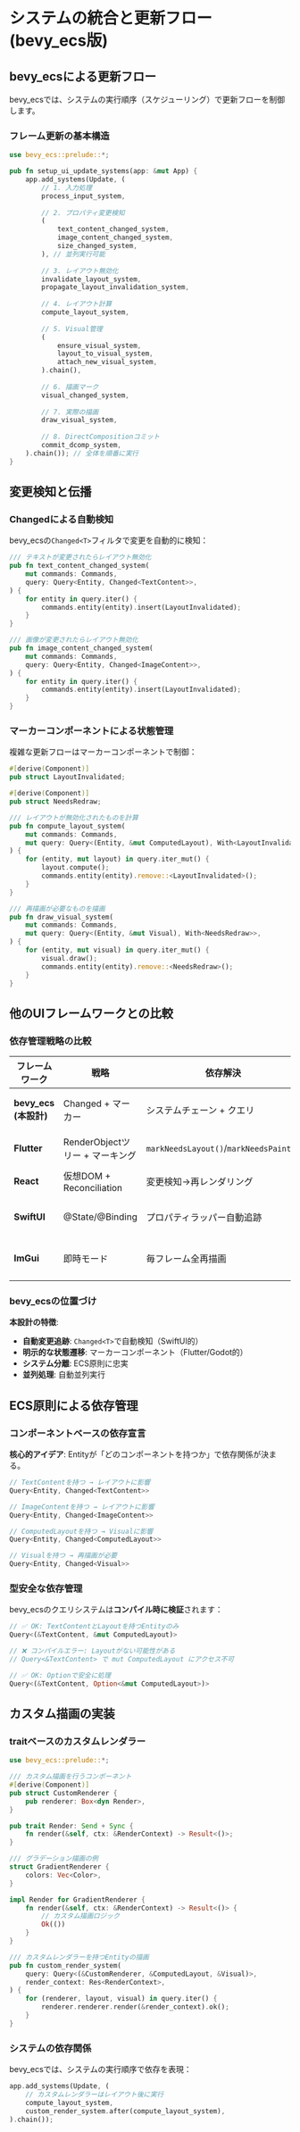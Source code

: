 # システムの統合と更新フロー (bevy_ecs版)

## bevy_ecsによる更新フロー

bevy_ecsでは、システムの実行順序（スケジューリング）で更新フローを制御します。

### フレーム更新の基本構造

```rust
use bevy_ecs::prelude::*;

pub fn setup_ui_update_systems(app: &mut App) {
    app.add_systems(Update, (
        // 1. 入力処理
        process_input_system,
        
        // 2. プロパティ変更検知
        (
            text_content_changed_system,
            image_content_changed_system,
            size_changed_system,
        ), // 並列実行可能
        
        // 3. レイアウト無効化
        invalidate_layout_system,
        propagate_layout_invalidation_system,
        
        // 4. レイアウト計算
        compute_layout_system,
        
        // 5. Visual管理
        (
            ensure_visual_system,
            layout_to_visual_system,
            attach_new_visual_system,
        ).chain(),
        
        // 6. 描画マーク
        visual_changed_system,
        
        // 7. 実際の描画
        draw_visual_system,
        
        // 8. DirectCompositionコミット
        commit_dcomp_system,
    ).chain()); // 全体を順番に実行
}
```

## 変更検知と伝播

### Changed<T>による自動検知

bevy_ecsの`Changed<T>`フィルタで変更を自動的に検知：

```rust
/// テキストが変更されたらレイアウト無効化
pub fn text_content_changed_system(
    mut commands: Commands,
    query: Query<Entity, Changed<TextContent>>,
) {
    for entity in query.iter() {
        commands.entity(entity).insert(LayoutInvalidated);
    }
}

/// 画像が変更されたらレイアウト無効化
pub fn image_content_changed_system(
    mut commands: Commands,
    query: Query<Entity, Changed<ImageContent>>,
) {
    for entity in query.iter() {
        commands.entity(entity).insert(LayoutInvalidated);
    }
}
```

### マーカーコンポーネントによる状態管理

複雑な更新フローはマーカーコンポーネントで制御：

```rust
#[derive(Component)]
pub struct LayoutInvalidated;

#[derive(Component)]
pub struct NeedsRedraw;

/// レイアウトが無効化されたものを計算
pub fn compute_layout_system(
    mut commands: Commands,
    mut query: Query<(Entity, &mut ComputedLayout), With<LayoutInvalidated>>,
) {
    for (entity, mut layout) in query.iter_mut() {
        layout.compute();
        commands.entity(entity).remove::<LayoutInvalidated>();
    }
}

/// 再描画が必要なものを描画
pub fn draw_visual_system(
    mut commands: Commands,
    mut query: Query<(Entity, &mut Visual), With<NeedsRedraw>>,
) {
    for (entity, mut visual) in query.iter_mut() {
        visual.draw();
        commands.entity(entity).remove::<NeedsRedraw>();
    }
}
```

## 他のUIフレームワークとの比較

### 依存管理戦略の比較

| フレームワーク | 戦略 | 依存解決 | Rust実装 |
|------------|------|---------|---------|
| **bevy_ecs (本設計)** | Changed<T> + マーカー | システムチェーン + クエリ | ✅ ネイティブ |
| **Flutter** | RenderObjectツリー + マーキング | `markNeedsLayout()`/`markNeedsPaint()` | 🟡 要移植 |
| **React** | 仮想DOM + Reconciliation | 変更検知→再レンダリング | 🟡 要移植 |
| **SwiftUI** | @State/@Binding | プロパティラッパー自動追跡 | 🔴 Swift専用 |
| **ImGui** | 即時モード | 毎フレーム全再描画 | ✅ 実装容易 |

### bevy_ecsの位置づけ

**本設計の特徴**:
- **自動変更追跡**: `Changed<T>`で自動検知（SwiftUI的）
- **明示的な状態遷移**: マーカーコンポーネント（Flutter/Godot的）
- **システム分離**: ECS原則に忠実
- **並列処理**: 自動並列実行

## ECS原則による依存管理

### コンポーネントベースの依存宣言

**核心的アイデア**: Entityが「どのコンポーネントを持つか」で依存関係が決まる。

```rust
// TextContentを持つ → レイアウトに影響
Query<Entity, Changed<TextContent>>

// ImageContentを持つ → レイアウトに影響
Query<Entity, Changed<ImageContent>>

// ComputedLayoutを持つ → Visualに影響
Query<Entity, Changed<ComputedLayout>>

// Visualを持つ → 再描画が必要
Query<Entity, Changed<Visual>>
```

### 型安全な依存管理

bevy_ecsのクエリシステムは**コンパイル時に検証**されます：

```rust
// ✅ OK: TextContentとLayoutを持つEntityのみ
Query<(&TextContent, &mut ComputedLayout)>

// ❌ コンパイルエラー: Layoutがない可能性がある
// Query<&TextContent> で mut ComputedLayout にアクセス不可

// ✅ OK: Optionで安全に処理
Query<(&TextContent, Option<&mut ComputedLayout>)>
```

## カスタム描画の実装

### traitベースのカスタムレンダラー

```rust
use bevy_ecs::prelude::*;

/// カスタム描画を行うコンポーネント
#[derive(Component)]
pub struct CustomRenderer {
    pub renderer: Box<dyn Render>,
}

pub trait Render: Send + Sync {
    fn render(&self, ctx: &RenderContext) -> Result<()>;
}

/// グラデーション描画の例
struct GradientRenderer {
    colors: Vec<Color>,
}

impl Render for GradientRenderer {
    fn render(&self, ctx: &RenderContext) -> Result<()> {
        // カスタム描画ロジック
        Ok(())
    }
}

/// カスタムレンダラーを持つEntityの描画
pub fn custom_render_system(
    query: Query<(&CustomRenderer, &ComputedLayout, &Visual)>,
    render_context: Res<RenderContext>,
) {
    for (renderer, layout, visual) in query.iter() {
        renderer.renderer.render(&render_context).ok();
    }
}
```

### システムの依存関係

bevy_ecsでは、システムの実行順序で依存を表現：

```rust
app.add_systems(Update, (
    // カスタムレンダラーはレイアウト後に実行
    compute_layout_system,
    custom_render_system.after(compute_layout_system),
).chain());
```